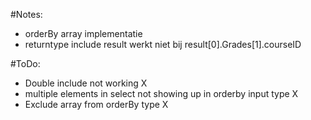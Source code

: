 #Notes:
  - orderBy array implementatie
  - returntype include result werkt niet bij result[0].Grades[1].courseID

#ToDo:
  - Double include not working X
  - multiple elements in select not showing up in orderby input type X
  - Exclude array<object> from orderBy type X


